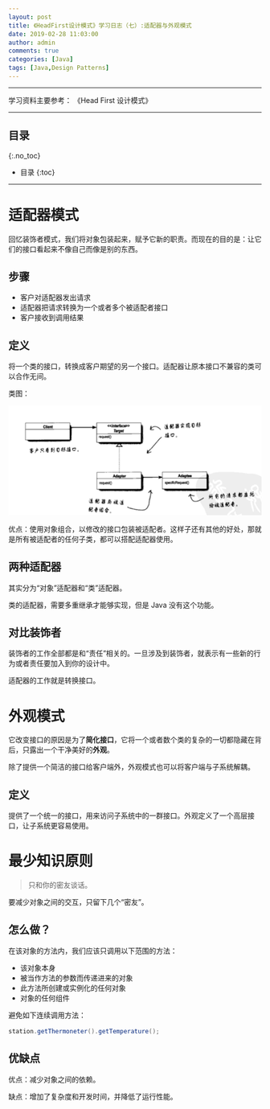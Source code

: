 ```yaml
---
layout: post
title: 《HeadFirst设计模式》学习日志（七）:适配器与外观模式
date: 2019-02-28 11:03:00
author: admin
comments: true
categories: [Java]
tags: [Java,Design Patterns]
---
```




<!-- more -->

------

学习资料主要参考： 《Head First 设计模式》

------

## 目录
{:.no_toc}

* 目录
{:toc}
------

# 适配器模式

回忆装饰者模式，我们将对象包装起来，赋予它新的职责。而现在的目的是：让它们的接口看起来不像自己而像是别的东西。

## 步骤

- 客户对适配器发出请求
- 适配器把请求转换为一个或者多个被适配者接口
- 客户接收到调用结果

## 定义

将一个类的接口，转换成客户期望的另一个接口。适配器让原本接口不兼容的类可以合作无间。

类图：

[![](/images/posts/adapter-pattern.png)](/images/posts/adapter-pattern.png)

优点：使用对象组合，以修改的接口包装被适配者。这样子还有其他的好处，那就是所有被适配者的任何子类，都可以搭配适配器使用。

## 两种适配器

其实分为“对象”适配器和“类”适配器。

类的适配器，需要多重继承才能够实现，但是 Java 没有这个功能。

## 对比装饰者

装饰者的工作全部都是和“责任”相关的。一旦涉及到装饰者，就表示有一些新的行为或者责任要加入到你的设计中。

适配器的工作就是转换接口。

# 外观模式

它改变接口的原因是为了**简化接口**，它将一个或者数个类的复杂的一切都隐藏在背后，只露出一个干净美好的**外观**。

除了提供一个简洁的接口给客户端外，外观模式也可以将客户端与子系统解耦。

## 定义

提供了一个统一的接口，用来访问子系统中的一群接口。外观定义了一个高层接口，让子系统更容易使用。

# 最少知识原则

> 只和你的密友谈话。

要减少对象之间的交互，只留下几个“密友”。

## 怎么做？

在该对象的方法内，我们应该只调用以下范围的方法：

- 该对象本身
- 被当作方法的参数而传递进来的对象
- 此方法所创建或实例化的任何对象
- 对象的任何组件

避免如下连续调用方法：

```java
station.getThermoneter().getTemperature();
```

## 优缺点

优点：减少对象之间的依赖。

缺点：增加了复杂度和开发时间，并降低了运行性能。

